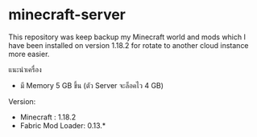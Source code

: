 # minecraft-server
This repository was keep backup my Minecraft world and mods which I have been installed on version 1.18.2 for rotate to another cloud instance more easier.

แนะนำเครื่อง
- มี Memory 5 GB ขึ้น (ตัว Server จะล็อคไว 4 GB)

Version:
- Minecraft : 1.18.2
- Fabric Mod Loader: 0.13.*
